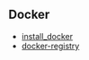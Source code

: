 
<!-- @import "[TOC]" {cmd="toc" depthFrom=1 depthTo=6 orderedList=false} -->

<!-- code_chunk_output -->

## Docker

* [install_docker](./install_docker.md)
* [docker-registry](./docker-registry.md)